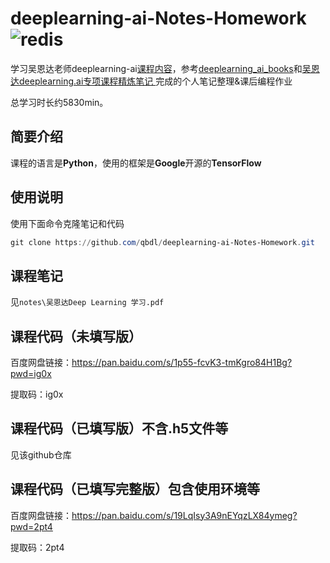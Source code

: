 # deeplearning-ai-Notes-Homework  ![redis](https://img.shields.io/badge/qbdl-Deeplearning%20AI%20Notes%20&%20Homework-lightgreen?logo=Github)
学习吴恩达老师deeplearning-ai[课程内容](https://mooc.study.163.com/university/deeplearning_ai#/c)，参考[deeplearning_ai_books](https://github.com/fengdu78/deeplearning_ai_books)和[吴恩达deeplearning.ai专项课程精炼笔记  ](https://blog.csdn.net/red_stone1/article/details/80207815)  完成的个人笔记整理&amp;课后编程作业

总学习时长约5830min。



## 简要介绍

课程的语言是**Python**，使用的框架是**Google**开源的**TensorFlow**



## 使用说明

使用下面命令克隆笔记和代码

```powershell
git clone https://github.com/qbdl/deeplearning-ai-Notes-Homework.git
```



## 课程笔记

见`notes\吴恩达Deep Learning 学习.pdf`



## 课程代码（未填写版）

百度网盘链接：https://pan.baidu.com/s/1p55-fcvK3-tmKgro84H1Bg?pwd=ig0x 

提取码：ig0x



## 课程代码（已填写版）不含.h5文件等

见该github仓库



## 课程代码（已填写完整版）包含使用环境等

百度网盘链接：https://pan.baidu.com/s/19LqIsy3A9nEYqzLX84ymeg?pwd=2pt4 

提取码：2pt4 
